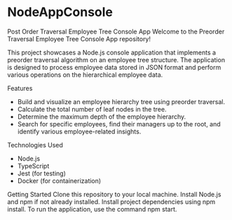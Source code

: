 # NodeAppConsole
Post Order Traversal Employee Tree Console App
Welcome to the Preorder Traversal Employee Tree Console App repository! 

This project showcases a Node.js console application that implements a preorder traversal algorithm on an employee tree structure. The application is designed to process employee data stored in JSON format and perform various operations on the hierarchical employee data.

Features

- Build and visualize an employee hierarchy tree using preorder traversal.
- Calculate the total number of leaf nodes in the tree.
- Determine the maximum depth of the employee hierarchy.
- Search for specific employees, find their managers up to the root, and identify various employee-related insights.

Technologies Used
- Node.js
- TypeScript
- Jest (for testing)
- Docker (for containerization)

  
Getting Started
Clone this repository to your local machine.
Install Node.js and npm if not already installed.
Install project dependencies using npm install.
To run the application, use the command npm start.
